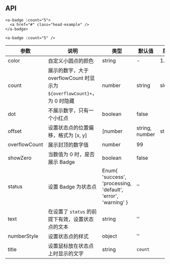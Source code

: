 ## API 

```
<a-badge :count="5">
  <a href="#" class="head-example" />
</a-badge>
```

```
<a-badge :count="5" />
```

| 参数 | 说明 | 类型 | 默认值 | 版本 |
| --- | --- | --- | --- | --- |
| color | 自定义小圆点的颜色 | string | - | 1.5.0 |
| count | 展示的数字，大于 overflowCount 时显示为 `${overflowCount}+`，为 0 时隐藏 | number | string | slot |  |  |
| dot | 不展示数字，只有一个小红点 | boolean | false |  |
| offset | 设置状态点的位置偏移，格式为 [x, y] | [number|string, number|string] | - |  |
| overflowCount | 展示封顶的数字值 | number | 99 |  |
| showZero | 当数值为 0 时，是否展示 Badge | boolean | false |  |
| status | 设置 Badge 为状态点 | Enum{ 'success', 'processing, 'default', 'error', 'warning' } | '' |  |
| text | 在设置了 `status` 的前提下有效，设置状态点的文本 | string | '' |  |
| numberStyle | 设置状态点的样式 | object | '' |  |
| title | 设置鼠标放在状态点上时显示的文字 | string | `count` |  |